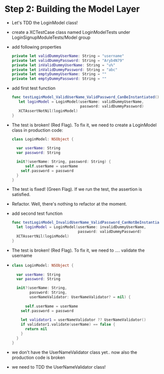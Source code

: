# Step 2: Building the Model Layer

- Let's TDD the LoginModel class!

- create a XCTestCase class named LoginModelTests under LoginSignupModuleTests/Model group

- add following properties

  ```swift
  private let validDummyUserName: String = "username"
  private let validDummyPassword: String = "Aryb4N79"
  private let inValidDummyUserName: String = "u%"
  private let inValidDummyPassword: String = "abc"
  private let emptyDummyUserName: String = ""
  private let emptyDummyPassword: String = ""
  ```

- add first test function

  ```swift
  func testLoginModel_ValidUserName_ValidPassword_CanBeInstantiated() {
     let loginModel = LoginModel(userName: validDummyUserName, 
                                 password: validDummyPassword)
     XCTAssertNotNil(loginModel)
  }
  ```

- The test is broken! (Red Flag). To fix it, we need to create a LoginModel class in production code:

  ```swift
  class LoginModel: NSObject {
    
    var userName: String
    var password: String
  
    init?(userName: String, password: String) {
    	self.userName = userName
      self.password = password
    }
  }
  ```

- The test is fixed! (Green Flag). If we run the test, the assertion is satisfied.

- Refactor. Well, there's nothing to refactor at the moment.

- add second test function

  ```swift
  func testLoginModel_InvalidUserName_ValidPassword_CanNotBeInstantiated() {
    let loginModel = LoginModel(userName: invalidDummyUserName,
                                password: validDummyPassword)
    XCTAssertNil(loginModel)
  }
  ```

- The test is broken! (Red Flag). To fix it, we need to .... validate the username

- ```swift
  class LoginModel: NSObject {
    
    var userName: String
    var password: String
  
    init?(userName: String, 
          password: String,
          userNameValidator: UserNameValidator? = nil) {
      
    	self.userName = userName
      self.password = password
      
      let validator1 = userNameValidator ?? UserNameValidator()
      if validator1.validate(userName) == false {
        return nil
      }
    }
  }
  ```

- we don't have the UserNameValidator class yet.. now also the production code is broken 

- we need to TDD the UserNameValidator class!

